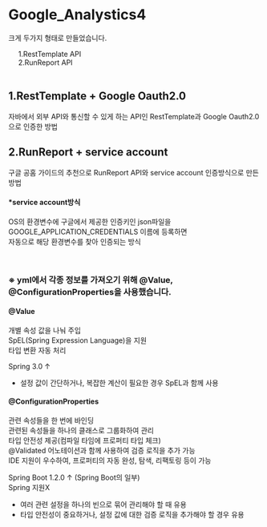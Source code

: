 # Google_Analystics4
크게 두가지 형태로 만들었습니다.     

&nbsp;&nbsp;&nbsp;&nbsp; 1.RestTemplate API    
&nbsp;&nbsp;&nbsp;&nbsp; 2.RunReport API   
<br>

## 1.RestTemplate + Google Oauth2.0
자바에서 외부 API와 통신할 수 있게 하는 API인 RestTemplate과 Google Oauth2.0으로 인증한 방법

## 2.RunReport + service account
구글 공홈 가이드의 추천으로 RunReport API와 service account 인증방식으로 만든 방법
<br>    


#### *service account방식
OS의 환경변수에 구글에서 제공한 인증키인 json파일을 GOOGLE_APPLICATION_CREDENTIALS 이름에 등록하면    
자동으로 해당 환경변수를 찾아 인증되는 방식


<br>

### ※ yml에서 각종 정보를 가져오기 위해 @Value, @ConfigurationProperties을 사용했습니다.     

#### @Value
개별 속성 값을 나눠 주입     
SpEL(Spring Expression Language)을 지원    
타입 변환 자동 처리    

Spring 3.0 ↑    
 
- 설정 값이 간단하거나, 복잡한 계산이 필요한 경우 SpEL과 함께 사용    


#### @ConfigurationProperties
관련 속성들을 한 번에 바인딩    
관련된 속성들을 하나의 클래스로 그룹화하여 관리    
타입 안전성 제공(컴파일 타임에 프로퍼티 타입 체크)    
@Validated 어노테이션과 함께 사용하여 검증 로직을 추가 가능     
IDE 지원이 우수하여, 프로퍼티의 자동 완성, 탐색, 리팩토링 등이 가능    

Spring Boot 1.2.0 ↑ (Spring Boot의 일부)     
Spring 지원X    

- 여러 관련 설정을 하나의 빈으로 묶어 관리해야 할 때 유용    
- 타입 안전성이 중요하거나, 설정 값에 대한 검증 로직을 추가해야 할 경우 유용   
